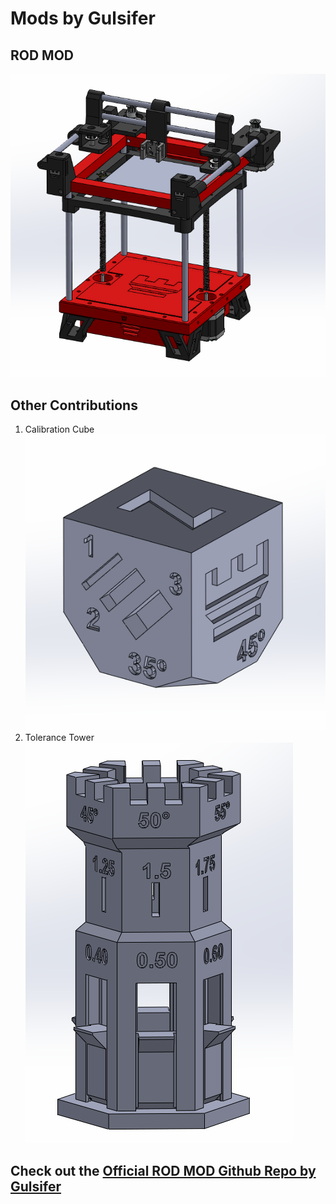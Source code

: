 # Mods by Gulsifer

## ROD MOD

![image of ROD MOD](images/Rook_ROD_MOD1.png)

## Other Contributions
1. Calibration Cube
![image of Calibration Cube](images/Calibration_Cube.png)
2. Tolerance Tower
![image of Tolerance Tower](images/TOLERANCE_TOWER.png)

## Check out the [Official ROD MOD Github Repo by Gulsifer](https://github.com/Gulsifer/Rook-3D-Printer-ROD-MOD)